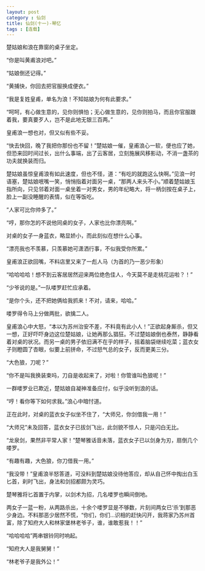 ```yaml
---
layout: post
category : 仙剑
title: 仙剑(十一)-琴忆
tags : [连载]
---
```



楚姑娘和浪在靠窗的桌子坐定。

“你是叫黄甫浪对吧。”

“姑娘倒还记得。”

“黄捕快，你回去把官服换成便衣。”

“我是复姓皇甫，单名为浪！不知姑娘为何有此要求。”

“呵呵，有心做生意的，见你则惧怕；无心做生意的，见你则拍马，而且你官服跟着我，要真要歹人，岂不是此地无银三百两。”

皇甫浪一想也对，但又似有些不妥。

“快去快回，晚了我把你那份也不留！”楚姑娘一催，皇甫浪心一软，便也应了她，但恐来回时间过长，出什么事端，出了云客居，立刻施展风移影动，不消一盏茶的功夫就换装而归。

楚姑娘虽惊皇甫浪有如此速度，但也不怪，道：“有吃的就跑这么快啊。”见浪一时语塞，楚姑娘呡嘴一笑，悄悄指着对面另一桌，“那两人来头不小。”顺着楚姑娘玉指所向，只见邻着对面一桌坐着一对男女，男的年纪略大，将一柄剑按在桌子上，脸上一副没睡醒的表情，似在等饭吃。

“人家可比你帅多了。”

“哼，那你怎的不说他同桌的女子，人家也比你漂亮啊。”

对桌的女子一身蓝衣，略显娇小，而此刻似在想什么心事。

“漂亮我也不羡慕，只羡慕她可潇洒行事，不似我受你所累。”

皇甫浪正欲回嘴，不料店里又来了一彪人马（为首的乃一恶少形象）

 

“哈哈哈哈！想不到云客居居然迎来两位绝色佳人，今天莫不是走桃花运啦？！”

“少爷说的是。”一队喽罗赶忙应承着。

“是你个头，还不把她俩给我抓来！不对，请来，哈哈。”

喽罗得令马上分做两批，欲擒二人。

 

皇甫浪心中大怒，“本以为苏州治安不差，不料竟有此小人！”正欲起身厮杀，但又一想，正好吓吓身边这位楚姑娘，让她再那么猖狂。不过楚姑娘倒也泰然，静静看着对桌的状况。而另一桌的男子依旧满不在乎的样子，摇着脑袋继续吃菜；蓝衣女子则瞪圆了杏眼，似要上前拼命，不过怒气总的女子，反而更美三分。

 

“大色狼，刀呢？”

“你不是叫我换装束吗，刀自是收起来了，对啦！你管谁叫色狼呢！”

一群喽罗业已欺近，楚姑娘自凝神准备应付，似乎没听到浪的话。

“哼！看你等下如何求我。”浪心中暗忖道。

 

正在此时，对桌的蓝衣女子似坐不住了，“大师兄，你剑借我一用！”

“大师兄”未及回答，蓝衣女子已拔剑飞出，此剑貌不惊人，只是闪白无比。

“龙泉剑，果然非平常人家！”楚琴雅话音未落，蓝衣女子已以剑身为刃，扇倒几个喽罗。

“有趣有趣，大色狼，你刀借我一用。”

“我没带！”皇甫浪半怒答道，可没料到楚姑娘没待他答应，却从自己怀中掏出白玉匕首，刹时飞出，身法和剑招都颇为灵巧。

楚琴雅将匕首置于内掌，以剑术为招，几名喽罗也瞬间倒地。

两女子一蓝一粉，从两路杀出，十余个喽罗显是不够数，片刻间两女已‘杀’到那恶少身边。不料那恶少居然不慌，“你们，你们…识相的赶快闪开，我蒋家乃苏州首富，除了知府大人和林家堡林老爷子，谁，谁敢惹我！！”

“哈哈哈哈”两串银铃同时响起。

“知府大人是我舅舅！”

“林老爷子是我外公！”


